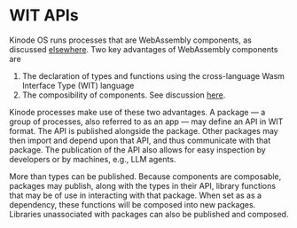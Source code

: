 # WIT APIs

Kinode OS runs processes that are WebAssembly components, as discussed [elsewhere](./processes.md#wasm-and-kinode).
Two key advantages of WebAssembly components are

1. The declaration of types and functions using the cross-language Wasm Interface Type (WIT) language
2. The composibility of components.
See discussion [here](https://component-model.bytecodealliance.org/design/why-component-model.html).

Kinode processes make use of these two advantages.
A package — a group of processes, also referred to as an app — may define an API in WIT format.
The API is published alongside the package.
Other packages may then import and depend upon that API, and thus communicate with that package.
The publication of the API also allows for easy inspection by developers or by machines, e.g., LLM agents.

More than types can be published.
Because components are composable, packages may publish, along with the types in their API, library functions that may be of use in interacting with that package.
When set as as a dependency, these functions will be composed into new packages.
Libraries unassociated with packages can also be published and composed.
